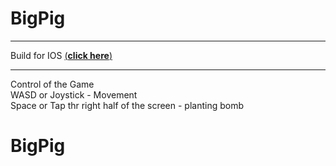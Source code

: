 # BigPig
___

Build for IOS [(**click here**)](./Build)

___

Control of the Game <br>
WASD or Joystick - Movement <br>
Space or Tap thr right half of the screen - planting bomb 
# BigPig

